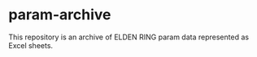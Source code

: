 ﻿# param-archive

This repository is an archive of ELDEN RING param data represented as Excel sheets.
